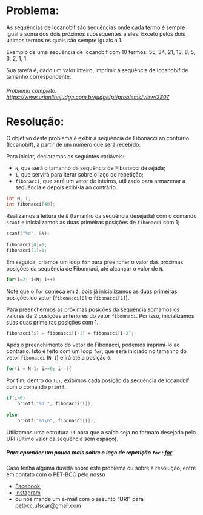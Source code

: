 # Problema:

As sequências de Iccanobif são sequências onde cada termo é sempre igual a soma dos dois próximos subsequentes a eles. Exceto pelos dois últimos termos os quais são sempre iguais a 1.

Exemplo de uma sequência de Iccanobif com 10 termos: 55, 34, 21, 13, 8, 5, 3, 2, 1, 1.

Sua tarefa é, dado um valor inteiro, imprimir a sequência de Iccanobif de tamanho correspondente.

###### Problema completo: https://www.urionlinejudge.com.br/judge/pt/problems/view/2807

# Resolução:

O objetivo deste problema é exibir a sequência de Fibonacci ao contrário (Iccanobif), a partir de um número que será recebido.

Para iniciar, declaramos as seguintes variáveis:
 * `N`, que será o tamanho da sequência de Fibonacci desejada;
 * `i`, que servirá para iterar sobre o laço de repetição;
 * `fibonacci`, que será um vetor de inteiros, utilizado para armazenar a sequência e depois exibi-la ao contrário.
```c
int N, i; 
int fibonacci[40];
```

Realizamos a leitura de `N` (tamanho da sequência desejada) com o comando `scanf` e inicializamos as duas primeiras posições de `fibonacci` com 1;
```c
scanf("%d", &N);
    
fibonacci[0]=1;
fibonacci[1]=1;
```

Em seguida, criamos um loop `for` para preencher o valor das proximas posições da sequência de Fibonnaci, até alcançar o valor de `N`.
```c
for(i=2; i<N; i++)
```
Note que o `for` começa em `2`, pois já inicializamos as duas primeiras posições do vetor (`fibonacci[0]` e `fibonacci[1]`).

Para preenchermos as próximas posições da sequência somamos os valores de 2 posições anteriores do vetor `fibonnaci`. Por isso, inicializamos suas duas primeiras posições com 1.
```c
fibonacci[i] = fibonacci[i-1] + fibonacci[i-2];
```

Após o preenchimento do vetor de Fibonacci, podemos imprimi-lo ao contrário. Isto é feito com um loop `for`, que será iniciado no tamanho do vetor `fibonacci` (`N-1`) e irá até a posição `0`.
```c
for(i = N-1; i>=0; i--){
``` 

Por fim, dentro do `for`, exibimos cada posição da sequência de Iccanobif com o comando `printf`.
```c
if(i>0)
	printf("%d ", fibonacci[i]);
            
else 
	printf("%d\n", fibonacci[i]);
```
Utilizamos uma estrutura `if` para que a saída seja no formato desejado pelo URI (último valor da sequência sem espaço).

##### Para aprender um pouco mais sobre o laço de repetição `for` : [for](http://linguagemc.com.br/a-estrutura-de-repeticao-for-em-c/)

Caso tenha alguma dúvida sobre este problema ou sobre a resolução, entre em contato com o PET-BCC pelo nosso
 * [Facebook](https://www.facebook.com/petbcc/),
 * [Instagram](https://www.instagram.com/petbcc.ufscar/)
 * ou nos mande um e-mail com o assunto "URI" para  petbcc.ufscar@gmail.com